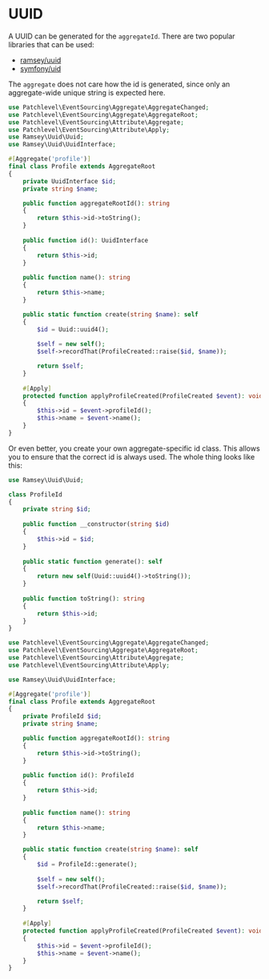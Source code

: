 # UUID

A UUID can be generated for the `aggregateId`. There are two popular libraries that can be used:

* [ramsey/uuid](https://github.com/ramsey/uuid)
* [symfony/uid](https://symfony.com/doc/current/components/uid.html)

The `aggregate` does not care how the id is generated, since only an aggregate-wide unique string is expected here.

```php
use Patchlevel\EventSourcing\Aggregate\AggregateChanged;
use Patchlevel\EventSourcing\Aggregate\AggregateRoot;
use Patchlevel\EventSourcing\Attribute\Aggregate;
use Patchlevel\EventSourcing\Attribute\Apply;
use Ramsey\Uuid\Uuid;
use Ramsey\Uuid\UuidInterface;

#[Aggregate('profile')]
final class Profile extends AggregateRoot
{
    private UuidInterface $id;
    private string $name;

    public function aggregateRootId(): string
    {
        return $this->id->toString();
    }
    
    public function id(): UuidInterface 
    {
        return $this->id;
    }
    
    public function name(): string 
    {
        return $this->name;
    }

    public static function create(string $name): self
    {
        $id = Uuid::uuid4();
    
        $self = new self();
        $self->recordThat(ProfileCreated::raise($id, $name));

        return $self;
    }
    
    #[Apply]
    protected function applyProfileCreated(ProfileCreated $event): void 
    {
        $this->id = $event->profileId();
        $this->name = $event->name();
    }
}
```

Or even better, you create your own aggregate-specific id class.
This allows you to ensure that the correct id is always used.
The whole thing looks like this:

```php
use Ramsey\Uuid\Uuid;

class ProfileId 
{
    private string $id;
    
    public function __constructor(string $id) 
    {
        $this->id = $id;
    }
    
    public static function generate(): self 
    {
        return new self(Uuid::uuid4()->toString());
    }
    
    public function toString(): string 
    {
        return $this->id;
    }
}
```

```php
use Patchlevel\EventSourcing\Aggregate\AggregateChanged;
use Patchlevel\EventSourcing\Aggregate\AggregateRoot;
use Patchlevel\EventSourcing\Attribute\Aggregate;
use Patchlevel\EventSourcing\Attribute\Apply;

use Ramsey\Uuid\UuidInterface;

#[Aggregate('profile')]
final class Profile extends AggregateRoot
{
    private ProfileId $id;
    private string $name;

    public function aggregateRootId(): string
    {
        return $this->id->toString();
    }
    
    public function id(): ProfileId 
    {
        return $this->id;
    }
    
    public function name(): string 
    {
        return $this->name;
    }

    public static function create(string $name): self
    {
        $id = ProfileId::generate();
    
        $self = new self();
        $self->recordThat(ProfileCreated::raise($id, $name));

        return $self;
    }
    
    #[Apply]
    protected function applyProfileCreated(ProfileCreated $event): void 
    {
        $this->id = $event->profileId();
        $this->name = $event->name();
    }
}
```

